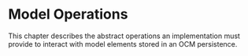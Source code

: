 # Model Operations

This chapter describes the abstract operations an implementation must provide to interact with  model elements stored in an OCM persistence.